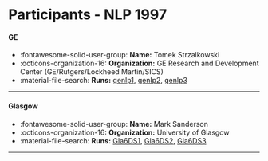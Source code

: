 # Participants - NLP 1997 

#### GE 
 - :fontawesome-solid-user-group: **Name:** Tomek Strzalkowski 
 - :octicons-organization-16: **Organization:** GE Research and Development Center (GE/Rutgers/Lockheed Martin/SICS) 
 - :material-file-search: **Runs:** [genlp1](./runs.md#genlp1), [genlp2](./runs.md#genlp2), [genlp3](./runs.md#genlp3) 

---
#### Glasgow 
 - :fontawesome-solid-user-group: **Name:** Mark Sanderson 
 - :octicons-organization-16: **Organization:** University of Glasgow 
 - :material-file-search: **Runs:** [Gla6DS1](./runs.md#gla6ds1), [Gla6DS2](./runs.md#gla6ds2), [Gla6DS3](./runs.md#gla6ds3) 

---
